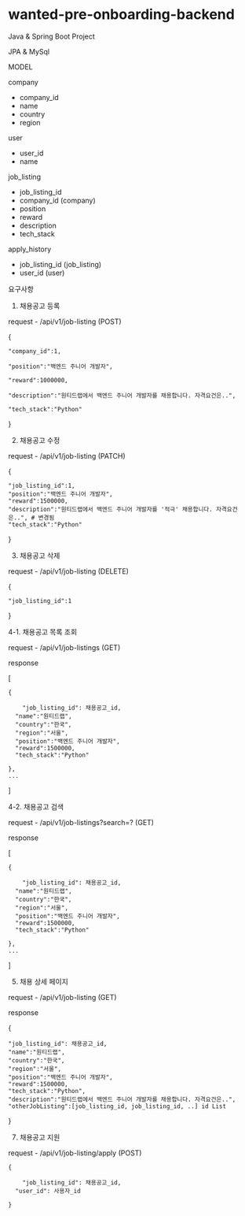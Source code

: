 # wanted-pre-onboarding-backend
Java & Spring Boot Project

JPA & MySql
 
MODEL

company
- company_id
- name
- country 
- region
  
user
- user_id
- name

job_listing
- job_listing_id
- company_id (company)
- position
- reward
- description
- tech_stack

apply_history
- job_listing_id (job_listing)
- user_id (user)

요구사항

1. 채용공고 등록

request - /api/v1/job-listing (POST)

  {
  
    "company_id":1,
    
    "position":"백엔드 주니어 개발자",
    
    "reward":1000000,
    
    "description":"원티드랩에서 백엔드 주니어 개발자를 채용합니다. 자격요건은..",
    
    "tech_stack":"Python"
    
  }

2. 채용공고 수정

request - /api/v1/job-listing (PATCH)

  {
  
    "job_listing_id":1,
    "position":"백엔드 주니어 개발자",
    "reward":1500000, 
    "description":"원티드랩에서 백엔드 주니어 개발자를 '적극' 채용합니다. 자격요건은..", # 변경됨
    "tech_stack":"Python"
    
  }

3. 채용공고 삭제

request - /api/v1/job-listing (DELETE)

  {
  
    "job_listing_id":1
    
  }
   
4-1. 채용공고 목록 조회

request - /api/v1/job-listings (GET)

response

  [
  
  	{
   
  		"job_listing_id": 채용공고_id,
  	  "name":"원티드랩",
  	  "country":"한국",
  	  "region":"서울",
  	  "position":"백엔드 주니어 개발자",
  	  "reward":1500000,
  	  "tech_stack":"Python"
     
  	},
    ...
    
   ]
  
4-2. 채용공고 검색

request - /api/v1/job-listings?search=? (GET)

response

  [
  
  	{
   
  		"job_listing_id": 채용공고_id,
  	  "name":"원티드랩",
  	  "country":"한국",
  	  "region":"서울",
  	  "position":"백엔드 주니어 개발자",
  	  "reward":1500000,
  	  "tech_stack":"Python"
     
  	},
    ...
    
   ]

5. 채용 상세 페이지
   
request - /api/v1/job-listing (GET)

response

  {
  
    "job_listing_id": 채용공고_id,
    "name":"원티드랩",
    "country":"한국",
    "region":"서울",
    "position":"백엔드 주니어 개발자",
    "reward":1500000,
    "tech_stack":"Python",
    "description":"원티드랩에서 백엔드 주니어 개발자를 채용합니다. 자격요건은..",
    "otherJobListing":[job_listing_id, job_listing_id, ..] id List
    
  }

7. 채용공고 지원

request - /api/v1/job-listing/apply (POST)

	{
 
		"job_listing_id": 채용공고_id,
	  "user_id": 사용자_id
	 
	}













